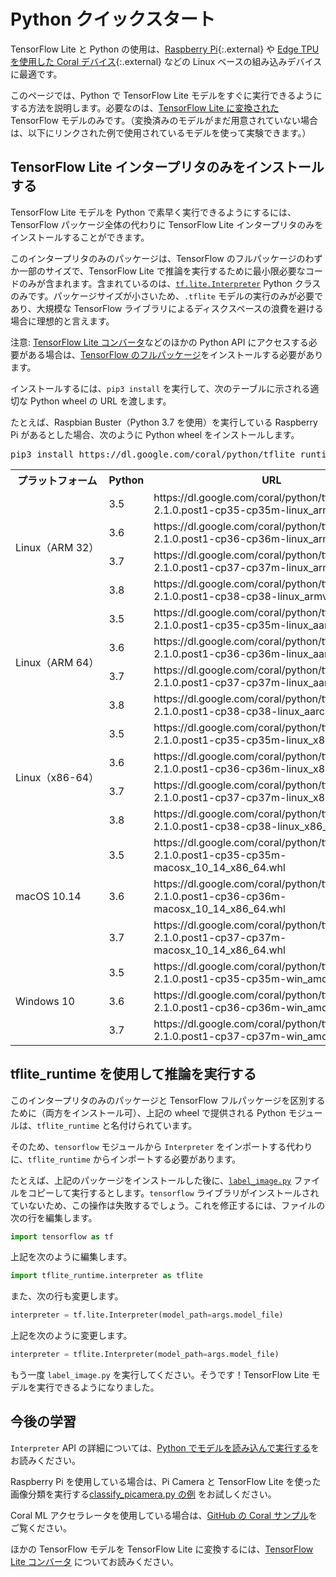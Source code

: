 # Python クイックスタート

TensorFlow Lite と Python の使用は、[Raspberry Pi](https://www.raspberrypi.org/){:.external} や [Edge TPU を使用した Coral デバイス](https://coral.withgoogle.com/){:.external} などの Linux ベースの組み込みデバイスに最適です。

このページでは、Python で TensorFlow Lite モデルをすぐに実行できるようにする方法を説明します。必要なのは、[TensorFlow Lite に変換された](../convert/) TensorFlow モデルのみです。（変換済みのモデルがまだ用意されていない場合は、以下にリンクされた例で使用されているモデルを使って実験できます。）

## TensorFlow Lite インタープリタのみをインストールする

TensorFlow Lite モデルを Python で素早く実行できるようにするには、TensorFlow パッケージ全体の代わりに TensorFlow Lite インタープリタのみをインストールすることができます。

このインタープリタのみのパッケージは、TensorFlow のフルパッケージのわずか一部のサイズで、TensorFlow Lite で推論を実行するために最小限必要なコードのみが含まれます。含まれているのは、[`tf.lite.Interpreter`](https://www.tensorflow.org/api_docs/python/tf/lite/Interpreter) Python クラスのみです。パッケージサイズが小さいため、`.tflite` モデルの実行のみが必要であり、大規模な TensorFlow ライブラリによるディスクスペースの浪費を避ける場合に理想的と言えます。

注意: [TensorFlow Lite コンバータ](../convert/python_api.md)などのほかの Python API にアクセスする必要がある場合は、[TensorFlow のフルパッケージ](https://www.tensorflow.org/install/)をインストールする必要があります。

インストールするには、`pip3 install` を実行して、次のテーブルに示される適切な Python wheel の URL を渡します。

たとえば、Raspbian Buster（Python 3.7 を使用）を実行している Raspberry Pi があるとした場合、次のように Python wheel をインストールします。

<pre class="devsite-terminal devsite-click-to-copy">pip3 install https://dl.google.com/coral/python/tflite_runtime-2.1.0.post1-cp37-cp37m-linux_armv7l.whl
</pre>

<table>
<tr>
<th>プラットフォーム</th>
<th>Python</th>
<th>URL</th>
</tr>
<tr>
  <td style="white-space:nowrap" rowspan="4">Linux（ARM 32）</td>
  <td style="white-space:nowrap">3.5</td>
  <td>https://dl.google.com/coral/python/tflite_runtime-2.1.0.post1-cp35-cp35m-linux_armv7l.whl</td>
</tr>
<tr>
  <!-- ARM 32 -->
  <td style="white-space:nowrap">3.6</td>
  <td>https://dl.google.com/coral/python/tflite_runtime-2.1.0.post1-cp36-cp36m-linux_armv7l.whl</td>
</tr>
<tr>
  <!-- ARM 32 -->
  <td style="white-space:nowrap">3.7</td>
  <td>https://dl.google.com/coral/python/tflite_runtime-2.1.0.post1-cp37-cp37m-linux_armv7l.whl</td>
</tr>
<tr>
  <!-- ARM 32 -->
  <td style="white-space:nowrap">3.8</td>
  <td>https://dl.google.com/coral/python/tflite_runtime-2.1.0.post1-cp38-cp38-linux_armv7l.whl</td>
</tr>
<tr>
  <td style="white-space:nowrap" rowspan="4">Linux（ARM 64）</td>
  <td style="white-space:nowrap">3.5</td>
  <td>https://dl.google.com/coral/python/tflite_runtime-2.1.0.post1-cp35-cp35m-linux_aarch64.whl</td>
</tr>
<tr>
  <!-- ARM 64 -->
  <td style="white-space:nowrap">3.6</td>
  <td>https://dl.google.com/coral/python/tflite_runtime-2.1.0.post1-cp36-cp36m-linux_aarch64.whl</td>
</tr>
<tr>
  <!-- ARM 64 -->
  <td style="white-space:nowrap">3.7</td>
  <td>https://dl.google.com/coral/python/tflite_runtime-2.1.0.post1-cp37-cp37m-linux_aarch64.whl</td>
</tr>
<tr>
  <!-- ARM 64 -->
  <td style="white-space:nowrap">3.8</td>
  <td>https://dl.google.com/coral/python/tflite_runtime-2.1.0.post1-cp38-cp38-linux_aarch64.whl</td>
</tr>
<tr>
  <td style="white-space:nowrap" rowspan="4">Linux（x86-64）</td>
  <td style="white-space:nowrap">3.5</td>
  <td>https://dl.google.com/coral/python/tflite_runtime-2.1.0.post1-cp35-cp35m-linux_x86_64.whl</td>
</tr>
<tr>
  <!-- x86-64 -->
  <td style="white-space:nowrap">3.6</td>
  <td>https://dl.google.com/coral/python/tflite_runtime-2.1.0.post1-cp36-cp36m-linux_x86_64.whl</td>
</tr>
<tr>
  <!-- x86-64 -->
  <td style="white-space:nowrap">3.7</td>
  <td>https://dl.google.com/coral/python/tflite_runtime-2.1.0.post1-cp37-cp37m-linux_x86_64.whl</td>
</tr>
<tr>
  <!-- x86-64 -->
  <td style="white-space:nowrap">3.8</td>
  <td>https://dl.google.com/coral/python/tflite_runtime-2.1.0.post1-cp38-cp38-linux_x86_64.whl</td>
</tr>
<tr>
  <td style="white-space:nowrap" rowspan="3">macOS 10.14</td>
  <td style="white-space:nowrap">3.5</td>
  <td>https://dl.google.com/coral/python/tflite_runtime-2.1.0.post1-cp35-cp35m-macosx_10_14_x86_64.whl</td>
</tr>
<tr>
  <!-- Mac -->
  <td style="white-space:nowrap">3.6</td>
  <td>https://dl.google.com/coral/python/tflite_runtime-2.1.0.post1-cp36-cp36m-macosx_10_14_x86_64.whl</td>
</tr>
<tr>
  <!-- Mac -->
  <td style="white-space:nowrap">3.7</td>
  <td>https://dl.google.com/coral/python/tflite_runtime-2.1.0.post1-cp37-cp37m-macosx_10_14_x86_64.whl</td>
</tr>
<tr>
  <td style="white-space:nowrap" rowspan="3">Windows 10</td>
  <td style="white-space:nowrap">3.5</td>
  <td>https://dl.google.com/coral/python/tflite_runtime-2.1.0.post1-cp35-cp35m-win_amd64.whl</td>
</tr>
<tr>
  <!-- Win -->
  <td style="white-space:nowrap">3.6</td>
  <td>https://dl.google.com/coral/python/tflite_runtime-2.1.0.post1-cp36-cp36m-win_amd64.whl</td>
</tr>
<tr>
  <!-- Win -->
  <td style="white-space:nowrap">3.7</td>
  <td>https://dl.google.com/coral/python/tflite_runtime-2.1.0.post1-cp37-cp37m-win_amd64.whl</td>
</tr>
</table>

## tflite_runtime を使用して推論を実行する

このインタープリタのみのパッケージと TensorFlow フルパッケージを区別するために（両方をインストール可）、上記の wheel で提供される Python モジュールは、`tflite_runtime` と名付けられています。

そのため、`tensorflow` モジュールから `Interpreter` をインポートする代わりに、`tflite_runtime` からインポートする必要があります。

たとえば、上記のパッケージをインストールした後に、[`label_image.py`](https://github.com/tensorflow/tensorflow/tree/master/tensorflow/lite/examples/python/) ファイルをコピーして実行するとします。`tensorflow` ライブラリがインストールされていないため、この操作は失敗するでしょう。これを修正するには、ファイルの次の行を編集します。

```python
import tensorflow as tf
```

上記を次のように編集します。

```python
import tflite_runtime.interpreter as tflite
```

また、次の行も変更します。

```python
interpreter = tf.lite.Interpreter(model_path=args.model_file)
```

上記を次のように変更します。

```python
interpreter = tflite.Interpreter(model_path=args.model_file)
```

もう一度 `label_image.py` を実行してください。そうです！TensorFlow Lite モデルを実行できるようになりました。

## 今後の学習

`Interpreter` API の詳細については、[Python でモデルを読み込んで実行する](inference.md#load-and-run-a-model-in-python)をお読みください。

Raspberry Pi を使用している場合は、Pi Camera と TensorFlow Lite を使った画像分類を実行する[classify_picamera.py の例](https://github.com/tensorflow/examples/tree/master/lite/examples/image_classification/raspberry_pi) をお試しください。

Coral ML アクセラレータを使用している場合は、[GitHub の Coral サンプル](https://github.com/google-coral/tflite/tree/master/python/examples)をご覧ください。

ほかの TensorFlow モデルを TensorFlow Lite に変換するには、[TensorFlow Lite コンバータ](../convert/) についてお読みください。
